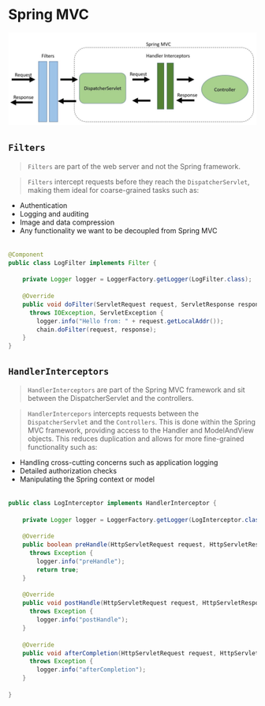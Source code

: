 # Spring MVC

![](./img/filters_vs_interceptors.jpeg)

## `Filters`

> `Filters` are part of the web server and not the Spring framework.


> `Filters` intercept requests before they reach the `DispatcherServlet`, making them ideal for coarse-grained tasks such as:

- Authentication
- Logging and auditing
- Image and data compression
- Any functionality we want to be decoupled from Spring MVC

```java

@Component
public class LogFilter implements Filter {

    private Logger logger = LoggerFactory.getLogger(LogFilter.class);

    @Override
    public void doFilter(ServletRequest request, ServletResponse response, FilterChain chain) 
      throws IOException, ServletException {
        logger.info("Hello from: " + request.getLocalAddr());
        chain.doFilter(request, response);
    }
}

```

## `HandlerInterceptors`

> `HandlerInterceptors` are part of the Spring MVC framework and sit between the DispatcherServlet and the controllers.


> `HandlerIntercepors` intercepts requests between the `DispatcherServlet` and the `Controllers`. This is done within the Spring MVC framework, providing access to the Handler and ModelAndView objects. This reduces duplication and allows for more fine-grained functionality such as:

- Handling cross-cutting concerns such as application logging
- Detailed authorization checks
- Manipulating the Spring context or model

```java

public class LogInterceptor implements HandlerInterceptor {

    private Logger logger = LoggerFactory.getLogger(LogInterceptor.class);

    @Override
    public boolean preHandle(HttpServletRequest request, HttpServletResponse response, Object handler) 
      throws Exception {
        logger.info("preHandle");
        return true;
    }

    @Override
    public void postHandle(HttpServletRequest request, HttpServletResponse response, Object handler, ModelAndView modelAndView) 
      throws Exception {
        logger.info("postHandle");
    }

    @Override
    public void afterCompletion(HttpServletRequest request, HttpServletResponse response, Object handler, Exception ex) 
      throws Exception {
        logger.info("afterCompletion");
    }

}

```
